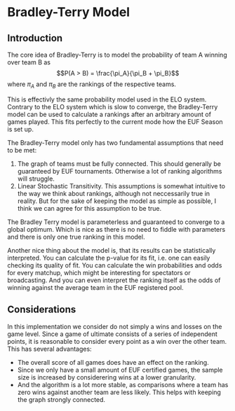 # Bradley-Terry Model

## Introduction
The core idea of Bradley-Terry is to model the probability of team A winning
over team B as
$$P(A > B) = \frac{\pi_A}{\pi_B + \pi_B}$$
where $\pi_A$ and $\pi_B$ are the rankings of the respective teams.

This is effectivly the same probability model used in the ELO system.
Contrary to the ELO system which is slow to converge,
the Bradley-Terry model can be used to calculate a rankings after
an arbitrary amount of games played. This fits perfectly to the current mode how
the EUF Season is set up.

The Bradley-Terry model only has two fundamental assumptions that need to be met:

1. The graph of teams must be fully connected. This should generally be guaranteed
by EUF tournaments. Otherwise a lot of ranking algorithms will struggle.
2. Linear Stochastic Transitivity. This assumptions is somewhat intuitive to the
way we think about rankings, although not neccessarily true in reality. But for
the sake of keeping the model as simple as possible, I think we can agree for this
assumption to be true.

The Bradley Terry model is parameterless and guaranteed to converge to a global
optimum. Which is nice as there is no need to fiddle with parameters
and there is only one true ranking in this model.

Another nice thing about the model is, that its results can be statistically
interpreted. You can calculate the p-value for its fit,
i.e. one can easily checking its quality of fit.
You can calculate the win probabilities and odds for every matchup,
which might be interesting for spectators or broadcasting.
And you can even interpret the ranking itself as the odds of winning against the
average team in the EUF registered pool.

## Considerations

In this implementation we consider do not simply a wins and losses on the game level.
Since a game of ultimate consists of a series of independent points,
it is reasonable to consider every point as a win over the other team.
This has several advantages:

* The overall score of all games does have an effect on the ranking.
* Since we only have a small amount of EUF certified games,
the sample size is increased by considerering wins at a lower granularity.
* And the algorithm is a lot more stable,
as comparisons where a team has zero wins against another team are less likely.
This helps with keeping the graph strongly connected.
